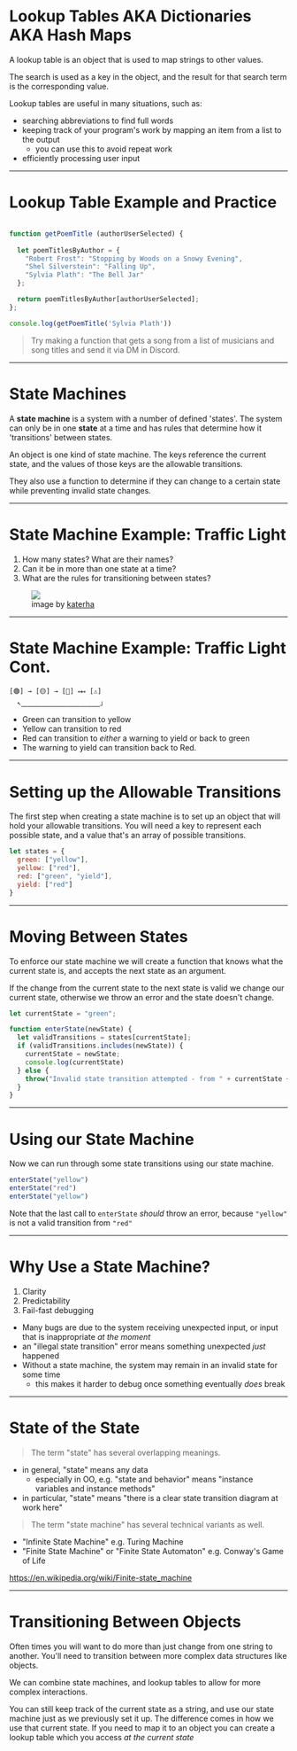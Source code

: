 # Lookup Tables AKA Dictionaries AKA Hash Maps

A lookup table is an object that is used to map strings to other values.

The search is used as a key in the object, and the result for that search term is the corresponding value.

Lookup tables are useful in many situations, such as:

* searching abbreviations to find full words
* keeping track of your program's work by mapping an item from a list to the output
  * you can use this to avoid repeat work
* efficiently processing user input

---

# Lookup Table Example and Practice

```js

function getPoemTitle (authorUserSelected) {
  
  let poemTitlesByAuthor = {
    "Robert Frost": "Stopping by Woods on a Snowy Evening",
    "Shel Silverstein": "Falling Up",
    "Sylvia Plath": "The Bell Jar"
  };

  return poemTitlesByAuthor[authorUserSelected];
};

console.log(getPoemTitle('Sylvia Plath'))
```

> Try making a function that gets a song from a list of musicians and song titles and send it via DM in Discord.

---

# State Machines

A **state machine** is a system with a number of defined 'states'. The system can only be in one **state** at a time and has rules that determine how it 'transitions' between states.

An object is one kind of state machine. The keys reference the current state, and the values of those keys are the allowable transitions.

They also use a function to determine if they can change to a certain state while preventing invalid state changes.

---

# State Machine Example: Traffic Light


1. How many states? What are their names?
2. Can it be in more than one state at a time?
3. What are the rules for transitioning between states?

<figure>
  <img src="https://res.cloudinary.com/btvca/image/upload/v1574445209/curriculum/traffic-light_saqe87.jpg" />
  <figcaption>image by <a href="https://www.flickr.com/photos/katerha/6919352910">katerha</a></figcaption>
</figure>

---

# State Machine Example: Traffic Light Cont.

```
[🟢] → [🟡] → [🔴] ↤↦ [⚠️]
  ↖⎽⎽⎽⎽⎽⎽⎽⎽⎽⎽⎽⎽」 

```

* Green can transition to yellow
* Yellow can transition to red
* Red can transition to *either* a warning to yield or back to green
* The warning to yield can transition back to Red.

---

# Setting up the Allowable Transitions

The first step when creating a state machine is to set up an object that will hold your allowable transitions. You will need a key to represent each possible state, and a value that's an array of possible transitions.

```js
let states = {
  green: ["yellow"],
  yellow: ["red"],
  red: ["green", "yield"],
  yield: ["red"]
}
```

---

# Moving Between States

To enforce our state machine we will create a function that knows what the current state is, and accepts the next state as an argument.

If the change from the current state to the next state is valid we change our current state, otherwise we throw an error and the state doesn't change.

```js
let currentState = "green";

function enterState(newState) {
  let validTransitions = states[currentState];
  if (validTransitions.includes(newState)) {
    currentState = newState;
    console.log(currentState)
  } else {
    throw("Invalid state transition attempted - from " + currentState + " to " + newState;)
  }
}
```

---

# Using our State Machine

Now we can run through some state transitions using our state machine.

```js
enterState("yellow")
enterState("red")
enterState("yellow")
```

Note that the last call to `enterState` *should* throw an error, because `"yellow"` is not a valid transition from `"red"`

---

# Why Use a State Machine?

1. Clarity
2. Predictability
3. Fail-fast debugging

* Many bugs are due to the system receiving unexpected input, or input that is inappropriate *at the moment*
* an "illegal state transition" error means something unexpected *just* happened
* Without a state machine, the system may remain in an invalid state for some time
  * this makes it harder to debug once something eventually *does* break

---

# State of the State

> The term "state" has several overlapping meanings.

* in general, "state" means any data
  * especially in OO, e.g. "state and behavior" means "instance variables and instance methods"
* in particular, "state" means "there is a clear state transition diagram at work here"

> The term "state machine" has several technical variants as well.

* "Infinite State Machine" e.g. Turing Machine
* "Finite State Machine" or "Finite State Automaton" e.g. Conway's Game of Life

<https://en.wikipedia.org/wiki/Finite-state_machine>

---

# Transitioning Between Objects

Often times you will want to do more than just change from one string to another. You'll need to transition between more complex data structures like objects.

We can combine state machines, and lookup tables to allow for more complex interactions.

You can still keep track of the current state as a string, and use our state machine just as we previously set it up. The difference comes in how we use that current state. If you need to map it to an object you can create a lookup table which you access *at the current state*
